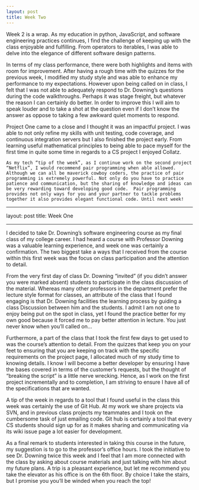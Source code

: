 ```yaml
---
layout: post
title: Week Two
---
```


Week 2 is a wrap.  As my education in python, JavaScript, and software engineering practices continues, I find the challenge of keeping up with the class enjoyable and fulfilling.  From operators to iterables, I was able to delve into the elegance of different software design patterns. 

In terms of my class performance, there were both highlights and items with room for improvement.  After having a rough time with the quizzes for the previous week, I modified my study style and was able to enhance my performance to my expectations.  However upon being called on in class, I felt that I was not able to adequately respond to Dr. Downing’s questions during the code walkthroughs. Perhaps it was stage freight, but whatever the reason I can certainly do better.  In order to improve this I will aim to speak louder and to take a shot at the question even if I don’t know the answer as oppose to taking a few awkward quiet moments to respond. 

Project One came to a close and I thought it was an impactful project. I was able to not only refine my skills with unit testing, code coverage, and continuous integration servers but I also finished the project early. From learning useful mathematical principles to being able to pace myself for the first time in quite some time in regards to a CS project I enjoyed Collatz.

	As my tech “tip of the week”, as I continue work on the second project “Netflix”, I would recommend pair programming when able allowed.  Although we can all be maverick cowboy coders, the practice of pair programming is extremely powerful. Not only do you have to practice patience and communication, but the sharing of knowledge and ideas can be very rewarding toward developing good code.  Pair programming provides not only ways for you and your partner to tackle problems together it also provides elegant functional code. Until next week!


---
layout: post
title: Week One

---


I decided to take Dr. Downing’s software engineering course as my final class of my college career. I had heard a course with Professor Downing was a valuable learning experience, and week one was certainly a confirmation.  The two biggest take a ways that I received from the course within this first week was the focus on class participation and the attention to detail.  

From the very first day of class Dr. Downing “invited” (if you didn’t answer you were marked absent) students to participate in the class discussion of the material. Whereas many other professors in the department prefer the lecture style format for classes, an attribute of the class that I found engaging is that Dr. Downing facilities the learning process by guiding a class Discussion between him and the students. I admit I am not one to enjoy being put on the spot in class, yet I found the practice better for my own good because it forced me to pay better attention in lecture. You just never know when you’ll called on…

Furthermore, a part of the class that I took the first few days to get used to was the course’s attention to detail. From the quizzes that keep you on your feet to ensuring that you are keeping on track with the specific requirements on the project page, I allocated much of my study time to knowing details. I know I will become a better developer by ensuring I have the bases covered in terms of the customer’s requests, but the thought of “breaking the script” is a little nerve wrecking. Hence, as I work on the first project incrementally and to completion, I am striving to ensure I have all of the specifications that are wanted. 

A tip of the week in regards to a tool that I found useful in the class this week was certainly the use of Git Hub. At my work we share projects via SVN, and in previous class projects my teammates and I took on the cumbersome task of just emailing code. Git hub is certainly a tool that every CS students should sign up for as it makes sharing and communicating via its wiki issue page a lot easier for development. 

As a final remark to students interested in taking this course in the future, my suggestion is to go to the professor’s office hours. I took the initiative to see Dr. Downing twice this week and I feel that I am more connected with the class by asking about course materials and just talking with him about my future plans. A trip is a pleasant experience, but let me recommend you take the elevator as his office is on the 6th floor. By choice I take the stairs, but I promise you you’ll be winded when you reach the top!

